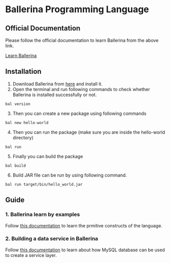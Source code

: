 # Ballerina Programming Language

## Official Documentation
Please follow the official documentation to learn Ballerina from the above link.

[Learn Ballerina](https://ballerina.io/)

## Installation
1. Download Ballerina from [here](https://ballerina.io/learn/get-started-with-ballerina/) and install it.
2. Open the terminal and run following commands to check whether Ballerina is installed successfully or not.
```
bal version
```
3. Then you can create a new package using following commands
```
bal new hello-world
```
4. Then you can run the package (make sure you are inside the hello-world directory)
```
bal run
```
5. Finally you can build the package
```
bal build
```
6. Build JAR file can be run by using following command.
```
bal run target/bin/hello_world.jar
```

## Guide
### 1. Ballerina learn by examples
Follow [this documentation](https://ballerina.io/learn/by-example/) to learn the prmitive constructs of the language.

### 2. Building a data service in Ballerina
Follow [this documentation](https://ballerina.io/learn/build-a-data-service-in-ballerina/) to learn about how MySQL database can be used to create a service layer.